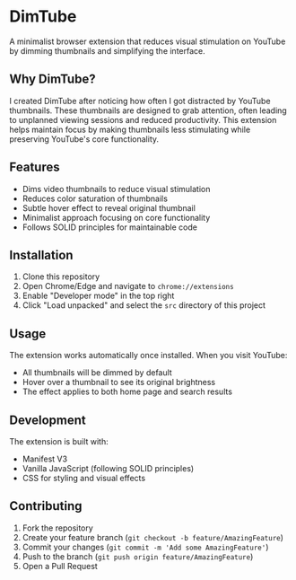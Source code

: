 # DimTube

A minimalist browser extension that reduces visual stimulation on YouTube by dimming thumbnails and simplifying the interface.

## Why DimTube?

I created DimTube after noticing how often I got distracted by YouTube thumbnails. These thumbnails are designed to grab attention, often leading to unplanned viewing sessions and reduced productivity. This extension helps maintain focus by making thumbnails less stimulating while preserving YouTube's core functionality.

## Features

- Dims video thumbnails to reduce visual stimulation
- Reduces color saturation of thumbnails
- Subtle hover effect to reveal original thumbnail
- Minimalist approach focusing on core functionality
- Follows SOLID principles for maintainable code

## Installation

1. Clone this repository
2. Open Chrome/Edge and navigate to `chrome://extensions`
3. Enable "Developer mode" in the top right
4. Click "Load unpacked" and select the `src` directory of this project

## Usage

The extension works automatically once installed. When you visit YouTube:

- All thumbnails will be dimmed by default
- Hover over a thumbnail to see its original brightness
- The effect applies to both home page and search results

## Development

The extension is built with:

- Manifest V3
- Vanilla JavaScript (following SOLID principles)
- CSS for styling and visual effects

## Contributing

1. Fork the repository
2. Create your feature branch (`git checkout -b feature/AmazingFeature`)
3. Commit your changes (`git commit -m 'Add some AmazingFeature'`)
4. Push to the branch (`git push origin feature/AmazingFeature`)
5. Open a Pull Request
